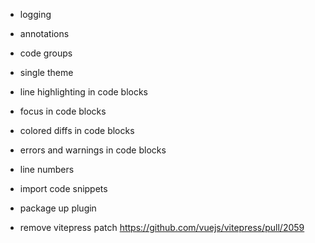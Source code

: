 - logging
- annotations

- code groups
- single theme
- line highlighting in code blocks
- focus in code blocks
- colored diffs in code blocks
- errors and warnings in code blocks
- line numbers
- import code snippets

- package up plugin
- remove vitepress patch https://github.com/vuejs/vitepress/pull/2059
